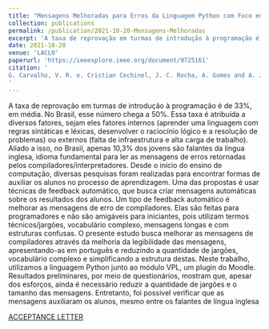 ```yaml
---
title: "Mensagens Melhoradas para Erros da Linguagem Python com Foco em Legibilidade para Alunos de Introdução à Programação."
collection: publications
permalink: /publication/2021-10-20-Mensagens-Melhoradas
excerpt: 'A taxa de reprovação em turmas de introdução à programação é de 33%, em média. No Brasil, esse número chega a 50%. Essa taxa é atribuída a diversos fatores, sejam eles fatores internos (aprender uma linguagem com regras sintáticas e léxicas, desenvolver o raciocínio lógico e a resolução de problemas) ou externos (falta de infraestrutura e alta carga de trabalho).'
date: 2021-10-20
venue: 'LACLO'
paperurl: 'https://ieeexplore.ieee.org/document/9725161'
citation: '
G. Carvalho, V. R. e. Cristian Cechinel, J. C. Rocha, A. Gomes and A. J. Mendes, "Enhanced compiler messages of error in Python with focuses in readability in CS1," 2021 XVI Latin American Conference on Learning Technologies (LACLO), 2021, pp. 389-396, doi: 10.1109/LACLO54177.2021.00048
'
---
```

A taxa de reprovação em turmas de introdução à programação é de 33%, em média. No Brasil, esse número chega a 50%. Essa taxa é atribuída a diversos fatores, sejam eles fatores internos (aprender uma linguagem com regras sintáticas e léxicas, desenvolver o raciocínio lógico e a resolução de problemas) ou externos (falta de infraestrutura e alta carga de trabalho). Aliado a isso, no Brasil, apenas 10,3% dos jovens são falantes da língua inglesa, idioma fundamental para ler as mensagens de erros retornadas pelos compiladores/interpretadores. Desde o início do ensino de computação, diversas pesquisas foram realizadas para encontrar formas de auxiliar os alunos no processo de aprendizagem. Uma das propostas é usar técnicas de feedback automático, que busca criar mensagens automáticas sobre os resultados dos alunos. Um tipo de feedback automático é melhorar as mensagens de erro de compiladores. Elas são feitas para programadores e não são amigáveis para iniciantes, pois utilizam termos técnicos/jargões, vocabulário complexo, mensagens longas e com estruturas confusas. O presente estudo busca melhorar as mensagens de compiladores através da melhoria da legibilidade das mensagens, apresentando-as em português e reduzindo a quantidade de jargões, vocabulário complexo e simplificando a estrutura destas. Neste trabalho, utilizamos a linguagem Python junto ao módulo VPL, um plugin do Moodle. Resultados preliminares, por meio de questionários, mostram que, apesar dos esforços, ainda é necessário reduzir a quantidade de jargões e o tamanho das mensagens. Entretanto, foi possível verificar que as mensagens auxiliaram os alunos, mesmo entre os falantes de língua inglesa

[ACCEPTANCE LETTER](/files/Letter-1.pdf)